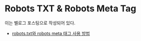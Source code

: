 # Robots TXT & Robots Meta Tag

이는 벨로그 포스팅으로 작성되어 있다.

- [robots.txt와 robots meta 태그 사용 방법](https://velog.io/@semnil5202/robots.txt%EC%99%80-meta-%ED%83%9C%EA%B7%B8-index-follow-%EC%82%AC%EC%9A%A9-%EB%B0%A9%EB%B2%95)
